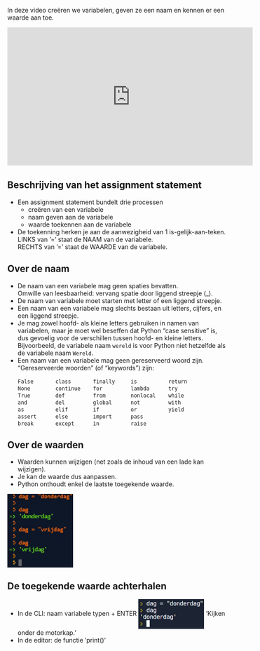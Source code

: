 In deze video creëren we variabelen, geven ze een naam en kennen er een waarde aan toe.

<div align="center">
<iframe width="560" height="315" src="https://www.youtube.com/embed/V58gHCwSxrw" title="YouTube video player" frameborder="0" allow="accelerometer; autoplay; clipboard-write; encrypted-media; gyroscope; picture-in-picture; web-share" allowfullscreen></iframe>
</div>

## Beschrijving van het assignment statement
<div>
  <ul>
    <li> Een assignment statement bundelt drie processen
      <ul>
        <li> creëren van een variabele </li>
        <li> naam geven aan de variabele </li>
        <li> waarde toekennen aan de variabele </li>
      </ul>
    </li>
    <li> De toekenning herken je aan de aanwezigheid van 1 is-gelijk-aan-teken.<br>
         LINKS van ’=’ staat de NAAM van de variabele.<br>
         RECHTS van ’=’ staat de WAARDE van de variabele.
    </li>
  </ul>
</div>

## Over de naam
<div>
  <ul>
    <li> De naam van een variabele mag geen spaties bevatten. <br>
         Omwille van leesbaarheid: vervang spatie door liggend streepje (_).
    </li>
    <li> De naam van variabele moet starten met letter of een liggend streepje. </li>
    <li> Een naam van een variabele mag slechts bestaan uit letters, cijfers, en een liggend streepje. </li>
    <li> Je mag zowel hoofd- als kleine letters gebruiken in namen van variabelen, maar je moet wel beseffen dat Python “case sensitive” is, dus gevoelig voor de              verschillen tussen hoofd- en kleine letters. Bijvoorbeeld, de variabele naam <code>wereld</code> is voor Python niet hetzelfde als de variabele naam                  <code>Wereld</code>. </li>
    <li> Een naam van een variabele mag geen gereserveerd woord zijn. “Gereserveerde woorden” (of “keywords”) zijn:
<pre><code>False       class       finally     is          return
None        continue    for         lambda      try
True        def         from        nonlocal    while
and         del         global      not         with
as          elif        if          or          yield
assert      else        import      pass
break       except      in          raise </code></pre>
    </li>
  </ul>
</div>

## Over de waarden
<div>
  <ul>
    <li> Waarden kunnen wijzigen (net zoals de inhoud van een lade kan wijzigen).</li>
    <li> Je kan de waarde dus aanpassen.</li>
    <li> Python onthoudt enkel de laatste toegekende waarde.</li>
  </ul>
</div>

<img src="media/Over_waarden.png" align="center" width="150px" data-caption="Python onthoudt enkel de laatste toegekende waarde." />

## De toegekende waarde achterhalen
<div>
  <ul> 
    <li> In de CLI: naam variabele typen + ENTER
         <img src="media/CLI_motorkap.png" align="center" width="150px" data-caption="Door de naam van de variabele in te typen en op ENTER te drukken kan je de                   waarde van de variabele achterhalen." />
         ’Kijken onder de motorkap.’
    </li>
    <li> In de editor: de functie ’print()’
    </li>
  </ul>
</div>
